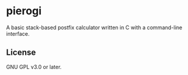 # pierogi

A basic stack-based postfix calculator written in C with a command-line
interface.

## License

GNU GPL v3.0 or later.

